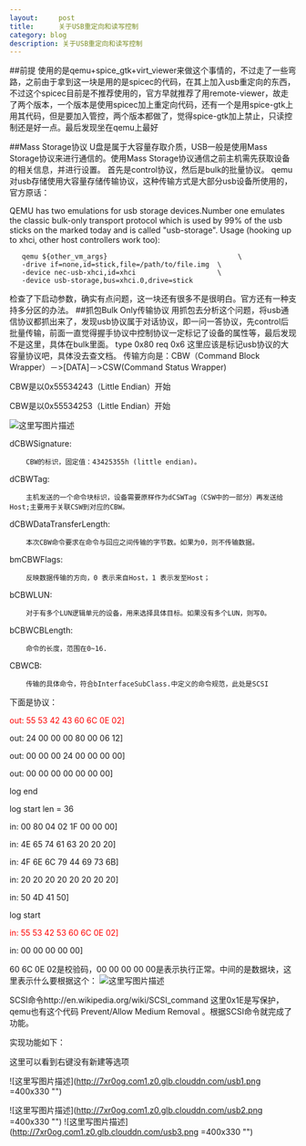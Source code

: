 ```yaml
---
layout:     post
title:      关于USB重定向和读写控制
category: blog
description: 关于USB重定向和读写控制
---
```

##前提
使用的是qemu+spice_gtk+virt_viewer来做这个事情的，不过走了一些弯路，之前由于拿到这一块是用的是spicec的代码，在其上加入usb重定向的东西，不过这个spicec目前是不推荐使用的，官方早就推荐了用remote-viewer，故走了两个版本，一个版本是使用spicec加上重定向代码，还有一个是用spice-gtk上用其代码，但是要加入管控，两个版本都做了，觉得spice-gtk加上禁止，只读控制还是好一点。最后发现坐在qemu上最好

##Mass Storage协议
U盘是属于大容量存取介质，USB一般是使用Mass Storage协议来进行通信的。使用Mass Storage协议通信之前主机需先获取设备的相关信息，并进行设置。
首先是control协议，然后是bulk的批量协议。
qemu对usb存储使用大容量存储传输协议，这种传输方式是大部分usb设备所使用的，官方原话：
>
QEMU has two emulations for usb storage devices.Number one emulates the classic bulk-only transport protocol which is used by 99% of the usb sticks on the marked today and is called "usb-storage".  Usage (hooking up to xhci, other host controllers work too):

 	   qemu ${other_vm_args}                                \
       -drive if=none,id=stick,file=/path/to/file.img  \
       -device nec-usb-xhci,id=xhci                    \
       -device usb-storage,bus=xhci.0,drive=stick

检查了下启动参数，确实有点问题，这一块还有很多不是很明白。官方还有一种支持多分区的办法。
##抓包Bulk Only传输协议
用抓包去分析这个问题，将usb通信协议都抓出来了，发现usb协议属于对话协议，即一问一答协议，先control后批量传输，前面一直觉得握手协议中控制协议一定标记了设备的属性等，最后发现不是这里，具体在bulk里面。
type 0x80 req 0x6 这里应该是标记usb协议的大容量协议吧，具体没去查文档。
传输方向是：CBW（Command Block Wrapper）－>[DATA]－>CSW(Command Status Wrapper)

CBW是以0x55534243（Little Endian）开始

CBW是以0x55534253（Little Endian）开始

![这里写图片描述](http://www.embedu.org/Column/images/Column125-6.jpg)

dCBWSignature: 

        CBW的标识，固定值：43425355h (little endian)。
        
dCBWTag: 
    
        主机发送的一个命令块标识，设备需要原样作为dCSWTag（CSW中的一部分）再发送给Host;主要用于关联CSW到对应的CBW。 
dCBWDataTransferLength: 

        本次CBW命令要求在命令与回应之间传输的字节数。如果为0，则不传输数据。
bmCBWFlags: 

        反映数据传输的方向，0 表示来自Host，1 表示发至Host；     
bCBWLUN: 

        对于有多个LUN逻辑单元的设备，用来选择具体目标。如果没有多个LUN，则写0。
bCBWCBLength: 

        命令的长度，范围在0~16.
CBWCB: 

        传输的具体命令，符合bInterfaceSubClass.中定义的命令规范，此处是SCSI


下面是协议：

<font color="#FF0000" >out: 55 53 42 43 60 6C 0E 02]</font>

out: 24 00 00 00 80 00 06 12]

out: 00 00 00 24 00 00 00 00]

out: 00 00 00 00 00 00 00]

log end

log start  len = 36

in: 00 80 04 02 1F 00 00 00]

in: 4E 65 74 61 63 20 20 20]

in: 4F 6E 6C 79 44 69 73 6B]

in: 20 20 20 20 20 20 20 20]

in: 50 4D 41 50]

log start

<font color="#FF0000" >in: 55 53 42 53 60 6C 0E 02]</font>

in: 00 00 00 00 00]




 60 6C 0E 02是校验码，00 00 00 00 00是表示执行正常。中间的是数据块，这里表示什么要根据这个：
 ![这里写图片描述](http://www.embedu.org/Column/images/Column125-4.jpg)
 
 
 SCSI命令http://en.wikipedia.org/wiki/SCSI_command 
 这里0x1E是写保护，qemu也有这个代码 Prevent/Allow Medium Removal 。根据SCSI命令就完成了功能。

实现功能如下：

这里可以看到右键没有新建等选项

![这里写图片描述](http://7xr0og.com1.z0.glb.clouddn.com/usb1.png =400x330 "")


![这里写图片描述](http://7xr0og.com1.z0.glb.clouddn.com/usb2.png =400x330 "")
![这里写图片描述](http://7xr0og.com1.z0.glb.clouddn.com/usb3.png =400x330 "")

















